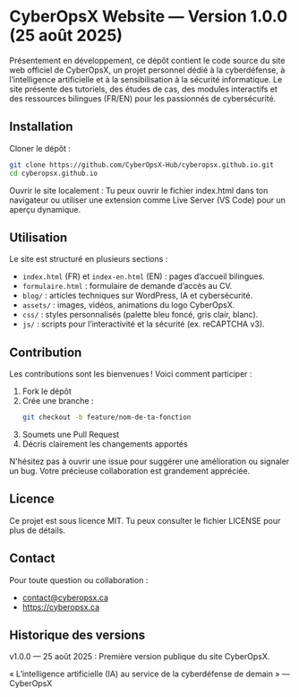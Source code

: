 # CyberOpsX Website — Version 1.0.0 (25 août 2025)
Présentement en développement, ce dépôt contient le code source du site web officiel de CyberOpsX, un projet personnel dédié à la cyberdéfense, à l’intelligence artificielle et à la sensibilisation à la sécurité informatique. Le site présente des tutoriels, des études de cas, des modules interactifs et des ressources bilingues (FR/EN) pour les passionnés de cybersécurité.

## Installation
Cloner le dépôt :

```bash
git clone https://github.com/CyberOpsX-Hub/cyberopsx.github.io.git
cd cyberopsx.github.io
```
Ouvrir le site localement : Tu peux ouvrir le fichier index.html dans ton navigateur ou utiliser une extension comme Live Server (VS Code) pour un aperçu dynamique.

## Utilisation
Le site est structuré en plusieurs sections :
- `index.html` (FR) et `index-en.html` (EN) : pages d’accueil bilingues.
- `formulaire.html` : formulaire de demande d’accès au CV.
- `blog/` : articles techniques sur WordPress, IA et cybersécurité.
- `assets/` : images, vidéos, animations du logo CyberOpsX.
- `css/` : styles personnalisés (palette bleu foncé, gris clair, blanc).
- `js/` : scripts pour l’interactivité et la sécurité (ex. reCAPTCHA v3).

## Contribution
Les contributions sont les bienvenues ! Voici comment participer :

1. Fork le dépôt
2. Crée une branche :
   ```bash
   git checkout -b feature/nom-de-ta-fonction
   ```
3. Soumets une Pull Request
4. Décris clairement les changements apportés

N'hésitez pas à ouvrir une issue pour suggérer une amélioration ou signaler un bug. Votre précieuse collaboration est grandement appréciée.

## Licence
Ce projet est sous licence MIT. Tu peux consulter le fichier LICENSE pour plus de détails.

## Contact
Pour toute question ou collaboration :

- contact@cyberopsx.ca
- https://cyberopsx.ca

## Historique des versions
v1.0.0 — 25 août 2025 : Première version publique du site CyberOpsX.

« L’intelligence artificielle (IA) au service de la cyberdéfense de demain » — CyberOpsX
